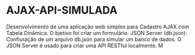 # AJAX-API-SIMULADA
Desenvolvimento de uma aplicação web simples para Cadastro AJAX com Tabela Dinâmica. O bjetivo foi criar um formulário. JSON Server (db.json): Confiuração de um arquivo db.json para simular um banco de dados. O JSON Server é usado para criar uma API RESTful localmente. M
